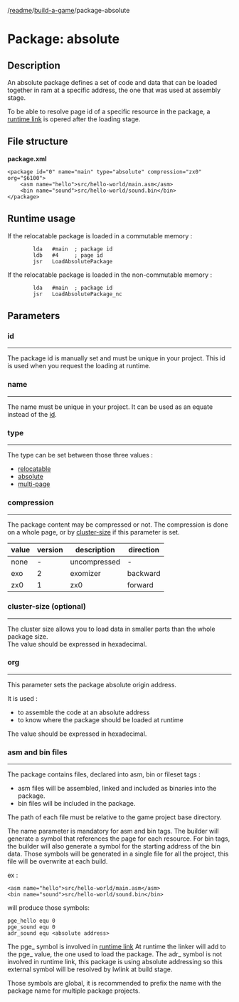 /[readme]/[build-a-game]/package-absolute

# Package: absolute

## Description

An absolute package defines a set of code and data that can be loaded together in ram at a specific address, the one that was used at assembly stage.

To be able to resolve page id of a specific resource in the package, a [runtime link][runtime-link] is opered after the loading stage.

## File structure

**package.xml**

    <package id="0" name="main" type="absolute" compression="zx0" org="$6100">
        <asm name="hello">src/hello-world/main.asm</asm>
        <bin name="sound">src/hello-world/sound.bin</bin>
    </package>

## Runtime usage

If the relocatable package is loaded in a commutable memory :

            lda   #main  ; package id
            ldb   #4     ; page id
            jsr   LoadAbsolutePackage

If the relocatable package is loaded in the non-commutable memory :

            lda   #main  ; package id
            jsr   LoadAbsolutePackage_nc

## Parameters
### id
---

The package id is manually set and must be unique in your project.
This id is used when you request the loading at runtime.

### name
---

The name must be unique in your project. It can be used as an equate instead of the [id](#id).

### type
---

The type can be set between those three values :
- [relocatable][package-relocatable]
- [absolute][package-absolute]
- [multi-page][package-multi-page]

### compression
---

The package content may be compressed or not. The compression is done on a whole page, or by [cluster-size](#cluster-size) if this parameter is set.

value|version|description|direction
-|-|-|-
none|-|uncompressed|-
exo|2|exomizer|backward
zx0|1|zx0|forward

### cluster-size (optional)
---

The cluster size allows you to load data in smaller parts than the whole package size.  
The value should be expressed in hexadecimal.

### org
---

This parameter sets the package absolute origin address.

It is used :
- to assemble the code at an absolute address
- to know where the package should be loaded at runtime

The value should be expressed in hexadecimal.

### asm and bin files
----

The package contains files, declared into asm, bin or fileset tags :
- asm files will be assembled, linked and included as binaries into the package.
- bin files will be included in the package.

The path of each file must be relative to the game project base directory.  

The name parameter is mandatory for asm and bin tags. The builder will generate a symbol that references the page for each resource. For bin tags, the builder will also generate a symbol for the starting address of the bin data.
Those symbols will be generated in a single file for all the project, this file will be overwrite at each build.

ex :

    <asm name="hello">src/hello-world/main.asm</asm>
    <bin name="sound">src/hello-world/sound.bin</bin>

will produce those symbols:

    pge_hello equ 0
    pge_sound equ 0
    adr_sound equ <absolute address>

The pge_ symbol is involved in [runtime link][runtime-link]
At runtime the linker will add to the pge_ value, the one used to load the package.
The adr_ symbol is not involved in runtime link, this package is using absolute addressing so this external symbol will be resolved by lwlink at build stage.

Those symbols are global, it is recommended to prefix the name with the package name for multiple package projects.

[runtime-link]: build-a-game.md#runtime-linking
[package-relocatable]: package-relocatable.md
[package-absolute]: package-absolute.md
[package-multi-page]: package-multi-page.md

[readme]: ../readme.md
[build-a-game]: build-a-game.md
